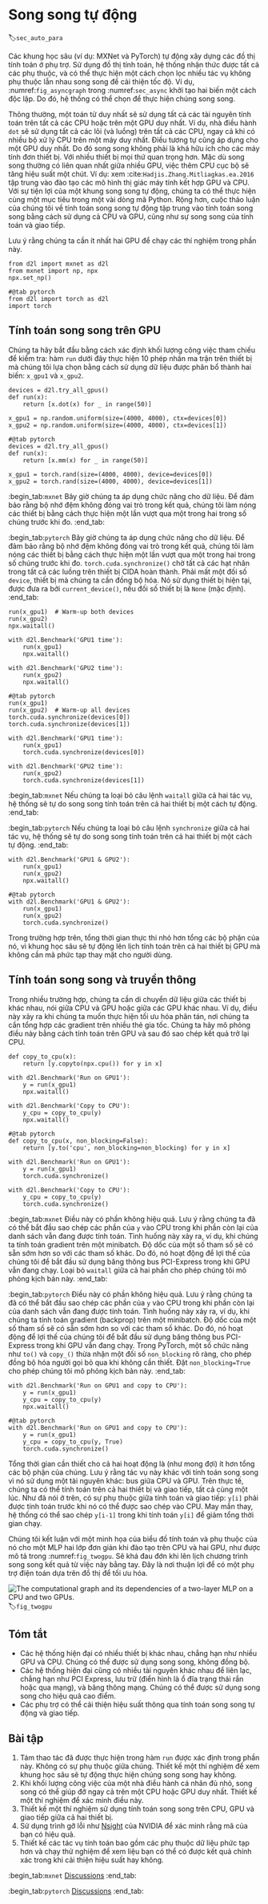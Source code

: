 # Song song tự động
:label:`sec_auto_para`

Các khung học sâu (ví dụ: MXNet và PyTorch) tự động xây dựng các đồ thị tính toán ở phụ trợ. Sử dụng đồ thị tính toán, hệ thống nhận thức được tất cả các phụ thuộc, và có thể thực hiện một cách chọn lọc nhiều tác vụ không phụ thuộc lẫn nhau song song để cải thiện tốc độ. Ví dụ, :numref:`fig_asyncgraph` trong :numref:`sec_async` khởi tạo hai biến một cách độc lập. Do đó, hệ thống có thể chọn để thực hiện chúng song song. 

Thông thường, một toán tử duy nhất sẽ sử dụng tất cả các tài nguyên tính toán trên tất cả các CPU hoặc trên một GPU duy nhất. Ví dụ, nhà điều hành `dot` sẽ sử dụng tất cả các lõi (và luồng) trên tất cả các CPU, ngay cả khi có nhiều bộ xử lý CPU trên một máy duy nhất. Điều tương tự cũng áp dụng cho một GPU duy nhất. Do đó song song không phải là khá hữu ích cho các máy tính đơn thiết bị. Với nhiều thiết bị mọi thứ quan trọng hơn. Mặc dù song song thường có liên quan nhất giữa nhiều GPU, việc thêm CPU cục bộ sẽ tăng hiệu suất một chút. Ví dụ: xem :cite:`Hadjis.Zhang.Mitliagkas.ea.2016` tập trung vào đào tạo các mô hình thị giác máy tính kết hợp GPU và CPU. Với sự tiện lợi của một khung song song tự động, chúng ta có thể thực hiện cùng một mục tiêu trong một vài dòng mã Python. Rộng hơn, cuộc thảo luận của chúng tôi về tính toán song song tự động tập trung vào tính toán song song bằng cách sử dụng cả CPU và GPU, cũng như sự song song của tính toán và giao tiếp. 

Lưu ý rằng chúng ta cần ít nhất hai GPU để chạy các thí nghiệm trong phần này.

```{.python .input}
from d2l import mxnet as d2l
from mxnet import np, npx
npx.set_np()
```

```{.python .input}
#@tab pytorch
from d2l import torch as d2l
import torch
```

## Tính toán song song trên GPU

Chúng ta hãy bắt đầu bằng cách xác định khối lượng công việc tham chiếu để kiểm tra: hàm `run` dưới đây thực hiện 10 phép nhân ma trận trên thiết bị mà chúng tôi lựa chọn bằng cách sử dụng dữ liệu được phân bổ thành hai biến: `x_gpu1` và `x_gpu2`.

```{.python .input}
devices = d2l.try_all_gpus()
def run(x):
    return [x.dot(x) for _ in range(50)]

x_gpu1 = np.random.uniform(size=(4000, 4000), ctx=devices[0])
x_gpu2 = np.random.uniform(size=(4000, 4000), ctx=devices[1])
```

```{.python .input}
#@tab pytorch
devices = d2l.try_all_gpus()
def run(x):
    return [x.mm(x) for _ in range(50)]

x_gpu1 = torch.rand(size=(4000, 4000), device=devices[0])
x_gpu2 = torch.rand(size=(4000, 4000), device=devices[1])
```

:begin_tab:`mxnet`
Bây giờ chúng ta áp dụng chức năng cho dữ liệu. Để đảm bảo rằng bộ nhớ đệm không đóng vai trò trong kết quả, chúng tôi làm nóng các thiết bị bằng cách thực hiện một lần vượt qua một trong hai trong số chúng trước khi đo.
:end_tab:

:begin_tab:`pytorch`
Bây giờ chúng ta áp dụng chức năng cho dữ liệu. Để đảm bảo rằng bộ nhớ đệm không đóng vai trò trong kết quả, chúng tôi làm nóng các thiết bị bằng cách thực hiện một lần vượt qua một trong hai trong số chúng trước khi đo. `torch.cuda.synchronize()` chờ tất cả các hạt nhân trong tất cả các luồng trên thiết bị CIDA hoàn thành. Phải mất một đối số `device`, thiết bị mà chúng ta cần đồng bộ hóa. Nó sử dụng thiết bị hiện tại, được đưa ra bởi `current_device()`, nếu đối số thiết bị là `None` (mặc định).
:end_tab:

```{.python .input}
run(x_gpu1)  # Warm-up both devices
run(x_gpu2)
npx.waitall()  

with d2l.Benchmark('GPU1 time'):
    run(x_gpu1)
    npx.waitall()

with d2l.Benchmark('GPU2 time'):
    run(x_gpu2)
    npx.waitall()
```

```{.python .input}
#@tab pytorch
run(x_gpu1)
run(x_gpu2)  # Warm-up all devices
torch.cuda.synchronize(devices[0])
torch.cuda.synchronize(devices[1])

with d2l.Benchmark('GPU1 time'):
    run(x_gpu1)
    torch.cuda.synchronize(devices[0])

with d2l.Benchmark('GPU2 time'):
    run(x_gpu2)
    torch.cuda.synchronize(devices[1])
```

:begin_tab:`mxnet`
Nếu chúng ta loại bỏ câu lệnh `waitall` giữa cả hai tác vụ, hệ thống sẽ tự do song song tính toán trên cả hai thiết bị một cách tự động.
:end_tab:

:begin_tab:`pytorch`
Nếu chúng ta loại bỏ câu lệnh `synchronize` giữa cả hai tác vụ, hệ thống sẽ tự do song song tính toán trên cả hai thiết bị một cách tự động.
:end_tab:

```{.python .input}
with d2l.Benchmark('GPU1 & GPU2'):
    run(x_gpu1)
    run(x_gpu2)
    npx.waitall()
```

```{.python .input}
#@tab pytorch
with d2l.Benchmark('GPU1 & GPU2'):
    run(x_gpu1)
    run(x_gpu2)
    torch.cuda.synchronize()
```

Trong trường hợp trên, tổng thời gian thực thi nhỏ hơn tổng các bộ phận của nó, vì khung học sâu sẽ tự động lên lịch tính toán trên cả hai thiết bị GPU mà không cần mã phức tạp thay mặt cho người dùng. 

## Tính toán song song và truyền thông

Trong nhiều trường hợp, chúng ta cần di chuyển dữ liệu giữa các thiết bị khác nhau, nói giữa CPU và GPU hoặc giữa các GPU khác nhau. Ví dụ, điều này xảy ra khi chúng ta muốn thực hiện tối ưu hóa phân tán, nơi chúng ta cần tổng hợp các gradient trên nhiều thẻ gia tốc. Chúng ta hãy mô phỏng điều này bằng cách tính toán trên GPU và sau đó sao chép kết quả trở lại CPU.

```{.python .input}
def copy_to_cpu(x):
    return [y.copyto(npx.cpu()) for y in x]

with d2l.Benchmark('Run on GPU1'):
    y = run(x_gpu1)
    npx.waitall()

with d2l.Benchmark('Copy to CPU'):
    y_cpu = copy_to_cpu(y)
    npx.waitall()
```

```{.python .input}
#@tab pytorch
def copy_to_cpu(x, non_blocking=False):
    return [y.to('cpu', non_blocking=non_blocking) for y in x]

with d2l.Benchmark('Run on GPU1'):
    y = run(x_gpu1)
    torch.cuda.synchronize()

with d2l.Benchmark('Copy to CPU'):
    y_cpu = copy_to_cpu(y)
    torch.cuda.synchronize()
```

:begin_tab:`mxnet`
Điều này có phần không hiệu quả. Lưu ý rằng chúng ta đã có thể bắt đầu sao chép các phần của `y` vào CPU trong khi phần còn lại của danh sách vẫn đang được tính toán. Tình huống này xảy ra, ví dụ, khi chúng ta tính toán gradient trên một minibatch. Độ dốc của một số tham số sẽ có sẵn sớm hơn so với các tham số khác. Do đó, nó hoạt động để lợi thế của chúng tôi để bắt đầu sử dụng băng thông bus PCI-Express trong khi GPU vẫn đang chạy. Loại bỏ `waitall` giữa cả hai phần cho phép chúng tôi mô phỏng kịch bản này.
:end_tab:

:begin_tab:`pytorch`
Điều này có phần không hiệu quả. Lưu ý rằng chúng ta đã có thể bắt đầu sao chép các phần của `y` vào CPU trong khi phần còn lại của danh sách vẫn đang được tính toán. Tình huống này xảy ra, ví dụ, khi chúng ta tính toán gradient (backprop) trên một minibatch. Độ dốc của một số tham số sẽ có sẵn sớm hơn so với các tham số khác. Do đó, nó hoạt động để lợi thế của chúng tôi để bắt đầu sử dụng băng thông bus PCI-Express trong khi GPU vẫn đang chạy. Trong PyTorch, một số chức năng như `to()` và `copy_()` thừa nhận một đối số `non_blocking` rõ ràng, cho phép đồng bộ hóa người gọi bỏ qua khi không cần thiết. Đặt `non_blocking=True` cho phép chúng tôi mô phỏng kịch bản này.
:end_tab:

```{.python .input}
with d2l.Benchmark('Run on GPU1 and copy to CPU'):
    y = run(x_gpu1)
    y_cpu = copy_to_cpu(y)
    npx.waitall()
```

```{.python .input}
#@tab pytorch
with d2l.Benchmark('Run on GPU1 and copy to CPU'):
    y = run(x_gpu1)
    y_cpu = copy_to_cpu(y, True)
    torch.cuda.synchronize()
```

Tổng thời gian cần thiết cho cả hai hoạt động là (như mong đợi) ít hơn tổng các bộ phận của chúng. Lưu ý rằng tác vụ này khác với tính toán song song vì nó sử dụng một tài nguyên khác: bus giữa CPU và GPU. Trên thực tế, chúng ta có thể tính toán trên cả hai thiết bị và giao tiếp, tất cả cùng một lúc. Như đã nói ở trên, có sự phụ thuộc giữa tính toán và giao tiếp: `y[i]` phải được tính toán trước khi nó có thể được sao chép vào CPU. May mắn thay, hệ thống có thể sao chép `y[i-1]` trong khi tính toán `y[i]` để giảm tổng thời gian chạy. 

Chúng tôi kết luận với một minh họa của biểu đồ tính toán và phụ thuộc của nó cho một MLP hai lớp đơn giản khi đào tạo trên CPU và hai GPU, như được mô tả trong :numref:`fig_twogpu`. Sẽ khá đau đớn khi lên lịch chương trình song song kết quả từ việc này bằng tay. Đây là nơi thuận lợi để có một phụ trợ điện toán dựa trên đồ thị để tối ưu hóa. 

![The computational graph and its dependencies of a two-layer MLP on a CPU and two GPUs.](../img/twogpu.svg)
:label:`fig_twogpu`

## Tóm tắt

* Các hệ thống hiện đại có nhiều thiết bị khác nhau, chẳng hạn như nhiều GPU và CPU. Chúng có thể được sử dụng song song, không đồng bộ. 
* Các hệ thống hiện đại cũng có nhiều tài nguyên khác nhau để liên lạc, chẳng hạn như PCI Express, lưu trữ (điển hình là ổ đĩa trạng thái rắn hoặc qua mạng), và băng thông mạng. Chúng có thể được sử dụng song song cho hiệu quả cao điểm. 
* Các phụ trợ có thể cải thiện hiệu suất thông qua tính toán song song tự động và giao tiếp. 

## Bài tập

1. Tám thao tác đã được thực hiện trong hàm `run` được xác định trong phần này. Không có sự phụ thuộc giữa chúng. Thiết kế một thí nghiệm để xem khung học sâu sẽ tự động thực hiện chúng song song hay không.
1. Khi khối lượng công việc của một nhà điều hành cá nhân đủ nhỏ, song song có thể giúp đỡ ngay cả trên một CPU hoặc GPU duy nhất. Thiết kế một thí nghiệm để xác minh điều này. 
1. Thiết kế một thí nghiệm sử dụng tính toán song song trên CPU, GPU và giao tiếp giữa cả hai thiết bị.
1. Sử dụng trình gỡ lỗi như [Nsight](https://developer.nvidia.com/nsight-compute-2019_5) của NVIDIA để xác minh rằng mã của bạn có hiệu quả. 
1. Thiết kế các tác vụ tính toán bao gồm các phụ thuộc dữ liệu phức tạp hơn và chạy thử nghiệm để xem liệu bạn có thể có được kết quả chính xác trong khi cải thiện hiệu suất hay không.

:begin_tab:`mxnet`
[Discussions](https://discuss.d2l.ai/t/362)
:end_tab:

:begin_tab:`pytorch`
[Discussions](https://discuss.d2l.ai/t/1681)
:end_tab:
